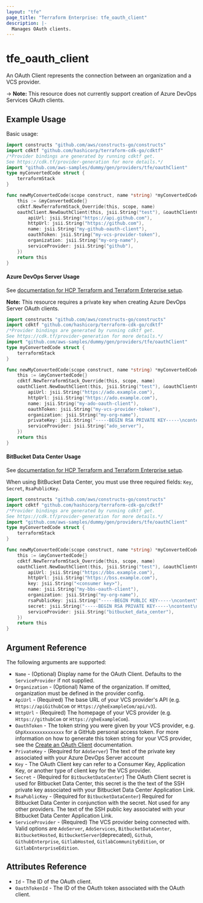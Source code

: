 ```yaml
---
layout: "tfe"
page_title: "Terraform Enterprise: tfe_oauth_client"
description: |-
  Manages OAuth clients.
---
```


# tfe_oauth_client

An OAuth Client represents the connection between an organization and a VCS
provider.

-> **Note:** This resource does not currently support creation of Azure DevOps Services OAuth clients.

## Example Usage

Basic usage:

```go
import constructs "github.com/aws/constructs-go/constructs"
import cdktf "github.com/hashicorp/terraform-cdk-go/cdktf"
/*Provider bindings are generated by running cdktf get.
See https://cdk.tf/provider-generation for more details.*/
import "github.com/aws-samples/dummy/gen/providers/tfe/oauthClient"
type myConvertedCode struct {
	terraformStack
}

func newMyConvertedCode(scope construct, name *string) *myConvertedCode {
	this := &myConvertedCode{}
	cdktf.NewTerraformStack_Override(this, scope, name)
	oauthClient.NewOauthClient(this, jsii.String("test"), &oauthClientConfig{
		apiUrl: jsii.String("https://api.github.com"),
		httpUrl: jsii.String("https://github.com"),
		name: jsii.String("my-github-oauth-client"),
		oauthToken: jsii.String("my-vcs-provider-token"),
		organization: jsii.String("my-org-name"),
		serviceProvider: jsii.String("github"),
	})
	return this
}
```

#### Azure DevOps Server Usage

See [documentation for HCP Terraform and Terraform Enterprise setup](https://developer.hashicorp.com/terraform/cloud-docs/vcs/azure-devops-server).

**Note:** This resource requires a private key when creating Azure DevOps Server OAuth clients.

```go
import constructs "github.com/aws/constructs-go/constructs"
import cdktf "github.com/hashicorp/terraform-cdk-go/cdktf"
/*Provider bindings are generated by running cdktf get.
See https://cdk.tf/provider-generation for more details.*/
import "github.com/aws-samples/dummy/gen/providers/tfe/oauthClient"
type myConvertedCode struct {
	terraformStack
}

func newMyConvertedCode(scope construct, name *string) *myConvertedCode {
	this := &myConvertedCode{}
	cdktf.NewTerraformStack_Override(this, scope, name)
	oauthClient.NewOauthClient(this, jsii.String("test"), &oauthClientConfig{
		apiUrl: jsii.String("https://ado.example.com"),
		httpUrl: jsii.String("https://ado.example.com"),
		name: jsii.String("my-ado-oauth-client"),
		oauthToken: jsii.String("my-vcs-provider-token"),
		organization: jsii.String("my-org-name"),
		privateKey: jsii.String("-----BEGIN RSA PRIVATE KEY-----\ncontent\n-----END RSA PRIVATE KEY-----\n"),
		serviceProvider: jsii.String("ado_server"),
	})
	return this
}
```

#### BitBucket Data Center Usage

See [documentation for HCP Terraform and Terraform Enterprise setup](https://developer.hashicorp.com/terraform/cloud-docs/vcs/bitbucket-data-center).

When using BitBucket Data Center, you must use three required fields: `Key`, `Secret`, `RsaPublicKey`.


```go
import constructs "github.com/aws/constructs-go/constructs"
import cdktf "github.com/hashicorp/terraform-cdk-go/cdktf"
/*Provider bindings are generated by running cdktf get.
See https://cdk.tf/provider-generation for more details.*/
import "github.com/aws-samples/dummy/gen/providers/tfe/oauthClient"
type myConvertedCode struct {
	terraformStack
}

func newMyConvertedCode(scope construct, name *string) *myConvertedCode {
	this := &myConvertedCode{}
	cdktf.NewTerraformStack_Override(this, scope, name)
	oauthClient.NewOauthClient(this, jsii.String("test"), &oauthClientConfig{
		apiUrl: jsii.String("https://bbs.example.com"),
		httpUrl: jsii.String("https://bss.example.com"),
		key: jsii.String("<consumer key>"),
		name: jsii.String("my-bbs-oauth-client"),
		organization: jsii.String("my-org-name"),
		rsaPublicKey: jsii.String("-----BEGIN PUBLIC KEY-----\ncontent\n-----END PUBLIC KEY-----\n"),
		secret: jsii.String("-----BEGIN RSA PRIVATE KEY-----\ncontent\n-----END RSA PRIVATE KEY-----\n"),
		serviceProvider: jsii.String("bitbucket_data_center"),
	})
	return this
}
```

## Argument Reference

The following arguments are supported:

* `Name` - (Optional) Display name for the OAuth Client. Defaults to the `ServiceProvider` if not supplied.
* `Organization` - (Optional) Name of the organization. If omitted, organization must be defined in the provider config.
* `ApiUrl` - (Required) The base URL of your VCS provider's API (e.g.
  `Https://apiGithubCom` or `Https://gheExampleCom/api/v3`).
* `HttpUrl` - (Required) The homepage of your VCS provider (e.g.
  `Https://githubCom` or `Https://gheExampleCom`).
* `OauthToken` - The token string you were given by your VCS provider, e.g. `GhpXxxxxxxxxxxxxxx` for a GitHub personal access token. For more information on how to generate this token string for your VCS provider, see the [Create an OAuth Client](https://developer.hashicorp.com/terraform/cloud-docs/api-docs/oauth-clients#create-an-oauth-client) documentation.
* `PrivateKey` - (Required for `AdoServer`) The text of the private key associated with your Azure DevOps Server account
* `Key` - The OAuth Client key can refer to a Consumer Key, Application Key,
  or another type of client key for the VCS provider.
* `Secret` - (Required for `BitbucketDataCenter`) The OAuth Client secret is used for Bitbucket Data Center, this secret is the
  the text of the SSH private key associated with your Bitbucket Data Center
Application Link.
* `RsaPublicKey` - (Required for `BitbucketDataCenter`) Required for Bitbucket Data Center
   in conjunction with the secret. Not used for any other providers. The
text of the SSH public key associated with your Bitbucket Data Center Application
Link.
* `ServiceProvider` - (Required) The VCS provider being connected with. Valid
  options are `AdoServer`, `AdoServices`, `BitbucketDataCenter`, `BitbucketHosted`, `BitbucketServer`(deprecated), `Github`, `GithubEnterprise`, `GitlabHosted`,
  `GitlabCommunityEdition`, or `GitlabEnterpriseEdition`.

## Attributes Reference

* `Id` - The ID of the OAuth client.
* `OauthTokenId` - The ID of the OAuth token associated with the OAuth client.

<!-- cache-key: cdktf-0.17.0-pre.15 input-0dea494ef76c038939d94b5ae6a0e741e36a87509a350f558cd11d098bf1bde9 -->
